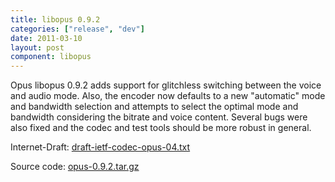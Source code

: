 ```yaml
---
title: libopus 0.9.2
categories: ["release", "dev"]
date: 2011-03-10
layout: post
component: libopus
---
```


Opus libopus 0.9.2 adds support for glitchless switching between the voice and audio mode.
Also, the encoder now defaults to a new "automatic" mode and bandwidth selection and
attempts to select the optimal mode and bandwidth considering the bitrate and voice content.
Several bugs were also fixed and the codec and test tools should be more robust in general.

Internet-Draft: [draft-ietf-codec-opus-04.txt](http://tools.ietf.org/id/draft-ietf-codec-opus-04.txt)

Source code: [opus-0.9.2.tar.gz](http://downloads.xiph.org/releases/opus/opus-0.9.2.tar.gz)
